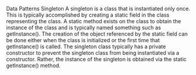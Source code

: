 Data Patterns Singleton
  A singleton is a class that is instantiated only once. This is typically accomplished by creating a static field in the class representing the class.
  A static method exists on the class to obtain the instance of the class and is typically named something such as getInstance(). 
  The creation of the object referenced by the static field can be done either when the class is initialized or the first time that getInstance() is called. 
  The singleton class typically has a private constructor to prevent the singleton class from being instantiated via a constructor. 
  Rather, the instance of the singleton is obtained via the static getInstance() method. 
